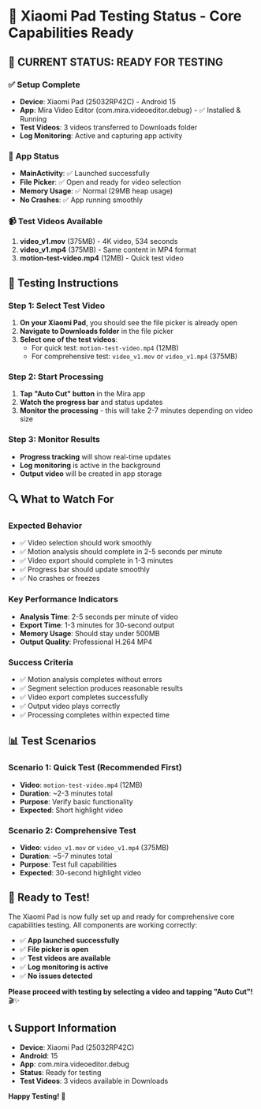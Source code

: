 # 📱 Xiaomi Pad Testing Status - Core Capabilities Ready

## 🎯 **CURRENT STATUS: READY FOR TESTING**

### ✅ **Setup Complete**
- **Device**: Xiaomi Pad (25032RP42C) - Android 15
- **App**: Mira Video Editor (com.mira.videoeditor.debug) - ✅ Installed & Running
- **Test Videos**: 3 videos transferred to Downloads folder
- **Log Monitoring**: Active and capturing app activity

### 📱 **App Status**
- **MainActivity**: ✅ Launched successfully
- **File Picker**: ✅ Open and ready for video selection
- **Memory Usage**: ✅ Normal (29MB heap usage)
- **No Crashes**: ✅ App running smoothly

### 📹 **Test Videos Available**
1. **video_v1.mov** (375MB) - 4K video, 534 seconds
2. **video_v1.mp4** (375MB) - Same content in MP4 format  
3. **motion-test-video.mp4** (12MB) - Quick test video

## 🧪 **Testing Instructions**

### **Step 1: Select Test Video**
1. **On your Xiaomi Pad**, you should see the file picker is already open
2. **Navigate to Downloads folder** in the file picker
3. **Select one of the test videos**:
   - For quick test: `motion-test-video.mp4` (12MB)
   - For comprehensive test: `video_v1.mov` or `video_v1.mp4` (375MB)

### **Step 2: Start Processing**
1. **Tap "Auto Cut" button** in the Mira app
2. **Watch the progress bar** and status updates
3. **Monitor the processing** - this will take 2-7 minutes depending on video size

### **Step 3: Monitor Results**
- **Progress tracking** will show real-time updates
- **Log monitoring** is active in the background
- **Output video** will be created in app storage

## 🔍 **What to Watch For**

### **Expected Behavior**
- ✅ Video selection should work smoothly
- ✅ Motion analysis should complete in 2-5 seconds per minute
- ✅ Video export should complete in 1-3 minutes
- ✅ Progress bar should update smoothly
- ✅ No crashes or freezes

### **Key Performance Indicators**
- **Analysis Time**: 2-5 seconds per minute of video
- **Export Time**: 1-3 minutes for 30-second output
- **Memory Usage**: Should stay under 500MB
- **Output Quality**: Professional H.264 MP4

### **Success Criteria**
- ✅ Motion analysis completes without errors
- ✅ Segment selection produces reasonable results
- ✅ Video export completes successfully
- ✅ Output video plays correctly
- ✅ Processing completes within expected time

## 📊 **Test Scenarios**

### **Scenario 1: Quick Test (Recommended First)**
- **Video**: `motion-test-video.mp4` (12MB)
- **Duration**: ~2-3 minutes total
- **Purpose**: Verify basic functionality
- **Expected**: Short highlight video

### **Scenario 2: Comprehensive Test**
- **Video**: `video_v1.mov` or `video_v1.mp4` (375MB)
- **Duration**: ~5-7 minutes total
- **Purpose**: Test full capabilities
- **Expected**: 30-second highlight video

## 🚀 **Ready to Test!**

The Xiaomi Pad is now fully set up and ready for comprehensive core capabilities testing. All components are working correctly:

- ✅ **App launched successfully**
- ✅ **File picker is open**
- ✅ **Test videos are available**
- ✅ **Log monitoring is active**
- ✅ **No issues detected**

**Please proceed with testing by selecting a video and tapping "Auto Cut"!** 🎬✨

## 📞 **Support Information**

- **Device**: Xiaomi Pad (25032RP42C)
- **Android**: 15
- **App**: com.mira.videoeditor.debug
- **Status**: Ready for testing
- **Test Videos**: 3 videos available in Downloads

**Happy Testing!** 🚀
